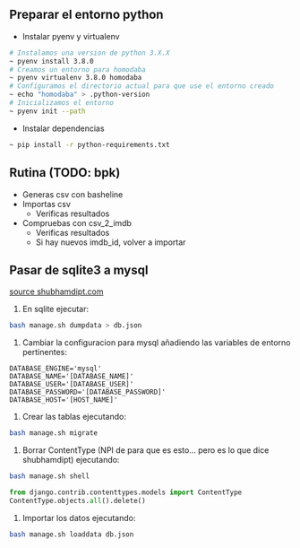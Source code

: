 ## Preparar el entorno python
* Instalar pyenv y virtualenv
```bash
# Instalamos una version de python 3.X.X
~ pyenv install 3.8.0
# Creamos un entorno para homodaba
~ pyenv virtualenv 3.8.0 homodaba
# Configuramos el directorio actual para que use el entorno creado
~ echo "homodaba" > .python-version
# Inicializamos el entorno
~ pyenv init --path
```
* Instalar dependencias
```bash
~ pip install -r python-requirements.txt
```

## Rutina (TODO: bpk)
* Generas csv con basheline
* Importas csv
   - Verificas resultados
* Compruebas con csv_2_imdb
   - Verificas resultados
   - Si hay nuevos imdb_id, volver a importar

## Pasar de sqlite3 a mysql
[source shubhamdipt.com](https://www.shubhamdipt.com/blog/django-transfer-data-from-sqlite-to-another-database/)
1. En sqlite ejecutar:
```bash
bash manage.sh dumpdata > db.json
```
1. Cambiar la configuracion para mysql añadiendo las variables de entorno pertinentes:
```
DATABASE_ENGINE='mysql'
DATABASE_NAME='[DATABASE_NAME]'
DATABASE_USER='[DATABASE_USER]'
DATABASE_PASSWORD='[DATABASE_PASSWORD]'
DATABASE_HOST='[HOST_NAME]'
```
1. Crear las tablas ejecutando:
```bash
bash manage.sh migrate
```
1. Borrar ContentType (NPI de para que es esto... pero es lo que dice shubhamdipt) ejecutando:
```bash
bash manage.sh shell
```
```python
from django.contrib.contenttypes.models import ContentType
ContentType.objects.all().delete()
```
1. Importar los datos ejecutando:
```bash
bash manage.sh loaddata db.json
```
